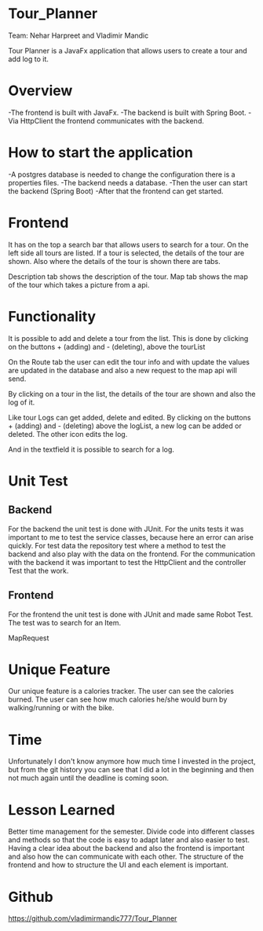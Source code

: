 # Tour_Planner

Team: Nehar Harpreet and Vladimir Mandic


Tour Planner is a JavaFx application that allows users to create a tour and add log to it.

# Overview

-The frontend is built with JavaFx.
-The backend is built with Spring Boot.
-Via HttpClient the frontend communicates with the backend.

# How to start the application
-A postgres database is needed to change the configuration there is a properties files.
-The backend needs a database.
-Then the user can start the backend (Spring Boot)
-After that the frontend can get started.

# Frontend

It has on the top a search bar that allows users to search for a tour.
On the left side all tours are listed. If a tour is selected, the details of the tour are shown. 
Also where the details of the tour is shown there are tabs. 

Description tab shows the description of the tour.
Map tab shows the map of the tour which takes a picture from a api.

# Functionality

It is possible to add and delete a tour from the list. This is done by clicking on the buttons + (adding) and - (deleting), above the tourList

On the Route tab the user can edit the tour info and with update the values are updated in the database and also a new request to the map api will send.


By clicking on a tour in the list, the details of the tour are shown and also the log of it. 

Like tour Logs can get added, delete and edited.
By clicking on the buttons + (adding) and - (deleting) above the logList, a new log can be added or deleted.
The other icon edits the log. 

And in the textfield it is possible to search for a log.


# Unit Test
## Backend
For the backend the unit test is done with JUnit.
For the units tests it was important to me to test the service classes, because here an error can arise quickly.
For test data the repository test where a method to test the backend and also play with the data on the frontend.
For the communication with the backend it was important to test the HttpClient and the controller Test that the work.

## Frontend
For the frontend the unit test is done with JUnit and made same Robot Test. 
The test was to search for an Item. 

MapRequest 

# Unique Feature 
Our unique feature is a calories tracker.
The user can see the calories burned.
The user can see how much calories he/she would burn by walking/running or with the bike. 

# Time

Unfortunately I don't know anymore how much time I invested in the project, 
but from the git history you can see that I did a lot in the beginning and then not much again until the deadline is coming soon.


# Lesson Learned

Better time management for the semester.
Divide code into different classes and methods so that the code is easy to adapt later and also easier to test. 
Having a clear idea about the backend and also the frontend is important and also how the can communicate with each other.
The structure of the frontend and how to structure the UI and each element is important.

# Github

https://github.com/vladimirmandic777/Tour_Planner
